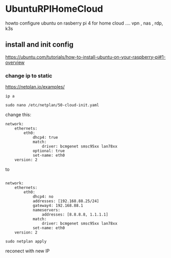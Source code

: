 # UbuntuRPIHomeCloud
howto configure ubuntu on rasberry pi 4 for home cloud .... vpn , nas , rdp, k3s


## install and init config

https://ubuntu.com/tutorials/how-to-install-ubuntu-on-your-raspberry-pi#1-overview

### change ip to static 

https://netplan.io/examples/

`ip a`

`sudo nano /etc/netplan/50-cloud-init.yaml`

change this:

```
network:
    ethernets:
        eth0:
            dhcp4: true
            match:
                driver: bcmgenet smsc95xx lan78xx
            optional: true
            set-name: eth0
    version: 2
```
to 

```

network:
    ethernets:
        eth0:
            dhcp4: no
            addresses: [192.168.88.25/24]
            gateway4: 192.168.88.1
            nameservers:
                addresses: [8.8.8.8, 1.1.1.1]
            match:
                driver: bcmgenet smsc95xx lan78xx
            set-name: eth0
    version: 2
```

`sudo netplan apply`

reconect with new IP

